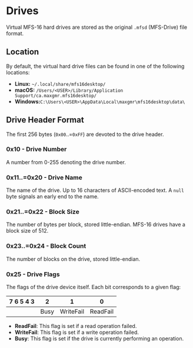 # Drives

Virtual MFS-16 hard drives are stored as the original `.mfsd` (MFS-Drive) file format.

## Location

By default, the virtual hard drive files can be found in one of the following locations:

- **Linux:** `~/.local/share/mfs16desktop/`
- **macOS:** `/Users/<USER>/Library/Application Support/ca.maxgmr.mfs16desktop/`
- **Windows:**`C:\Users\<USER>\AppData\Local\maxgmr\mfs16desktop\data\`

## Drive Header Format

The first 256 bytes (`0x00`..=`0xFF`) are devoted to the drive header.

### 0x10 - Drive Number

A number from 0-255 denoting the drive number.

### 0x11..=0x20 - Drive Name

The name of the drive. Up to 16 characters of ASCII-encoded text. A `null` byte signals an early end to the name.

### 0x21..=0x22 - Block Size

The number of bytes per block, stored little-endian. MFS-16 drives have a block size of 512.

### 0x23..=0x24 - Block Count

The number of blocks on the drive, stored little-endian.

### 0x25 - Drive Flags

The flags of the drive device itself. Each bit corresponds to a given flag:

| 7 6 5 4 3 | 2    | 1         | 0        |
| --------- | ---- | --------- | -------- |
|           | Busy | WriteFail | ReadFail |

- **ReadFail**: This flag is set if a read operation failed.
- **WriteFail**: This flag is set if a write operation failed.
- **Busy**: This flag is set if the drive is currently performing an operation.
